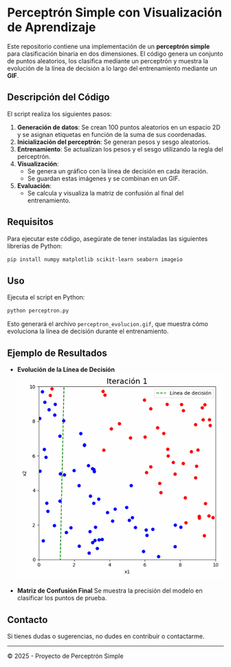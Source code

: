 # Perceptrón Simple con Visualización de Aprendizaje

Este repositorio contiene una implementación de un **perceptrón simple** para clasificación binaria en dos dimensiones. El código genera un conjunto de puntos aleatorios, los clasifica mediante un perceptrón y muestra la evolución de la línea de decisión a lo largo del entrenamiento mediante un **GIF**.

## Descripción del Código

El script realiza los siguientes pasos:
1. **Generación de datos**: Se crean 100 puntos aleatorios en un espacio 2D y se asignan etiquetas en función de la suma de sus coordenadas.
2. **Inicialización del perceptrón**: Se generan pesos y sesgo aleatorios.
3. **Entrenamiento**: Se actualizan los pesos y el sesgo utilizando la regla del perceptrón.
4. **Visualización**:
   - Se genera un gráfico con la línea de decisión en cada iteración.
   - Se guardan estas imágenes y se combinan en un GIF.
5. **Evaluación**:
   - Se calcula y visualiza la matriz de confusión al final del entrenamiento.

## Requisitos

Para ejecutar este código, asegúrate de tener instaladas las siguientes librerías de Python:

```bash
pip install numpy matplotlib scikit-learn seaborn imageio
```

## Uso

Ejecuta el script en Python:

```bash
python perceptron.py
```

Esto generará el archivo `perceptron_evolucion.gif`, que muestra cómo evoluciona la línea de decisión durante el entrenamiento.

## Ejemplo de Resultados

- **Evolución de la Línea de Decisión**
  ![GIF de evolución](perceptron_evolucion.gif)

- **Matriz de Confusión Final**
  Se muestra la precisión del modelo en clasificar los puntos de prueba.

## Contacto
Si tienes dudas o sugerencias, no dudes en contribuir o contactarme.

---
© 2025 - Proyecto de Perceptrón Simple

